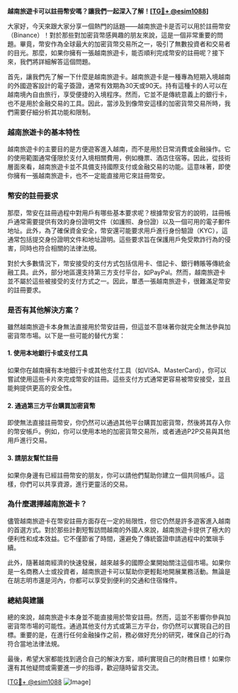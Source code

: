 **越南旅遊卡可以註冊幣安嗎？讓我們一起深入了解！[[TG💪+ @esim1088](https://t.me/s/esim1088)]**

大家好，今天來跟大家分享一個熱門的話題——越南旅遊卡是否可以用於註冊幣安（Binance）！對於那些對加密貨幣感興趣的朋友來說，這是一個非常重要的問題。畢竟，幣安作為全球最大的加密貨幣交易所之一，吸引了無數投資者和交易者的目光。那麼，如果你擁有一張越南旅遊卡，能否順利完成幣安的註冊呢？接下來，我們將詳細解答這個問題。

首先，讓我們先了解一下什麼是越南旅遊卡。越南旅遊卡是一種專為短期入境越南的外國遊客設計的電子簽證，通常有效期為30天或90天。持有這種卡的人可以在越南境內自由旅行，享受便捷的入境程序。然而，它並不是傳統意義上的銀行卡，也不是用於金融交易的工具。因此，當涉及到像幣安這樣的加密貨幣交易所時，我們需要仔細分析其功能和限制。

### 越南旅遊卡的基本特性

越南旅遊卡的主要目的是方便遊客進入越南，而不是用於日常消費或金融操作。它的使用範圍通常僅限於支付入境相關費用，例如機票、酒店住宿等。因此，從技術層面來看，越南旅遊卡並不具備支持國際支付或金融交易的功能。這意味著，即使你擁有一張越南旅遊卡，也不一定能直接用它來註冊幣安。

### 幣安的註冊要求

那麼，幣安在註冊過程中對用戶有哪些基本要求呢？根據幣安官方的說明，註冊帳戶通常需要提供有效的身份證明文件（如護照、身份證）以及一個可用的電子郵件地址。此外，為了確保資金安全，幣安還可能要求用戶進行身份驗證（KYC），這通常包括提交身份證明文件和地址證明。這些要求旨在保護用戶免受欺詐行為的侵害，同時也符合相關的法律法規。

對於大多數情況下，幣安接受的支付方式包括信用卡、借記卡、銀行轉賬等傳統金融工具。此外，部分地區還支持第三方支付平台，如PayPal。然而，越南旅遊卡並不屬於這些被接受的支付方式之一。因此，單憑一張越南旅遊卡，很難滿足幣安的註冊要求。

### 是否有其他解決方案？

雖然越南旅遊卡本身無法直接用於幣安註冊，但這並不意味著你就完全無法參與加密貨幣市場。以下是一些可能的替代方案：

#### 1. 使用本地銀行卡或支付工具

如果你在越南擁有本地銀行卡或其他支付工具（如VISA、MasterCard），你可以嘗試使用這些卡片來完成幣安的註冊。這些支付方式通常更容易被幣安接受，並且能夠提供更高的安全性。

#### 2. 通過第三方平台購買加密貨幣

即使無法直接註冊幣安，你仍然可以通過其他平台購買加密貨幣，然後將其存入你的幣安帳戶。例如，你可以使用本地的加密貨幣交易所，或者通過P2P交易與其他用戶進行交易。

#### 3. 請朋友幫忙註冊

如果你身邊有已經註冊幣安的朋友，你可以請他們幫助你建立一個共同帳戶。這樣，你們可以共享資源，進行更靈活的交易。

### 為什麼選擇越南旅遊卡？

儘管越南旅遊卡在幣安註冊方面存在一定的局限性，但它仍然是許多遊客進入越南的首選方式。對於那些計劃短暫訪問越南的外國人來說，越南旅遊卡提供了極大的便利性和成本效益。它不僅節省了時間，還避免了傳統簽證申請過程中的繁瑣手續。

此外，隨著越南經濟的快速發展，越來越多的國際企業開始關注這個市場。如果你是一名商務人士或投資者，越南旅遊卡可以幫助你更輕鬆地開展業務活動。無論是在胡志明市還是河內，你都可以享受到便利的交通和住宿條件。

### 總結與建議

總的來說，越南旅遊卡本身並不能直接用於幣安註冊。然而，這並不影響你參與加密貨幣市場的可能性。通過其他支付方式或第三方平台，你仍然可以實現自己的目標。重要的是，在進行任何金融操作之前，務必做好充分的研究，確保自己的行為符合當地法律法規。

最後，希望大家都能找到適合自己的解決方案，順利實現自己的財務目標！如果你還有其他疑問或需要進一步的指導，歡迎隨時留言交流。

[[TG💪+ @esim1088](https://t.me/s/esim1088) ![Image](https://i.postimg.cc/4NQfJmqS/Snipaste-2025-05-13-00-14-12.png)]